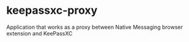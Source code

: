 # keepassxc-proxy
Application that works as a proxy between Native Messaging browser extension and KeePassXC
